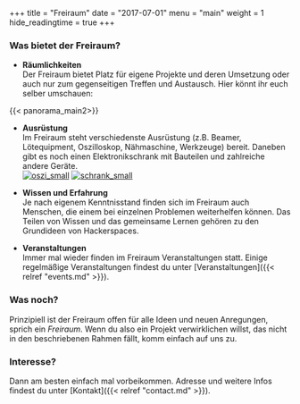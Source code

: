 +++
title = "Freiraum"
date = "2017-07-01"
menu = "main"
weight = 1
hide_readingtime = true
+++
### Was bietet der Freiraum?

  * **Räumlichkeiten**  
Der Freiraum bietet Platz für eigene Projekte und deren Umsetzung oder auch nur zum gegenseitigen Treffen und Austausch. Hier könnt ihr euch selber umschauen:
<!-- [![](/uploads/2012/11/tafel_small.jpg)](http://frrm.de/wp-content/uploads/2012/11/tafel_small.jpg)
[![mate_small](/uploads/2012/11/mate_small.jpg)](/uploads/2012/11/mate_small.jpg) -->


{{< panorama_main2>}}

  * **Ausrüstung**  
Im Freiraum steht verschiedenste Ausrüstung (z.B. Beamer, Lötequipment, Oszilloskop, Nähmaschine, Werkzeuge) bereit. Daneben gibt es noch einen Elektronikschrank mit Bauteilen und zahlreiche andere Geräte.  
[![oszi_small](/uploads/2012/11/oszi_small.jpg)](/uploads/2012/11/oszi_small.jpg)
[![schrank_small](/uploads/2012/11/schrank_small.jpg)](/uploads/2012/11/schrank_small.jpg)

  * **Wissen und Erfahrung**  
Je nach eigenem Kenntnisstand finden sich im Freiraum auch Menschen, die einem bei einzelnen Problemen weiterhelfen können. Das Teilen von Wissen und das gemeinsame Lernen gehören zu den Grundideen von Hackerspaces.

  * **Veranstaltungen**  
Immer mal wieder finden im Freiraum Veranstaltungen statt. Einige regelmäßige Veranstaltungen findest du unter [Veranstaltungen]({{< relref "events.md" >}}).

### Was noch?
Prinzipiell ist der Freiraum offen für alle Ideen und neuen Anregungen, sprich ein _Freiraum_. Wenn du also ein Projekt verwirklichen willst, das nicht in den beschriebenen Rahmen fällt, komm einfach auf uns zu.

### Interesse?
Dann am besten einfach mal vorbeikommen. Adresse und weitere Infos findest du unter [Kontakt]({{< relref "contact.md" >}}).
